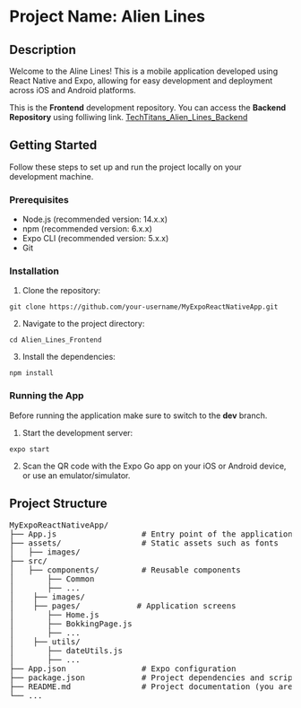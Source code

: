 # Project Name: Alien Lines

## Description

Welcome to the Aline Lines! This is a mobile application developed using React Native and Expo, allowing for easy development and deployment across iOS and Android platforms.

This is the **Frontend** development repository. You can access the **Backend Repository** using folliwing link.
[TechTitans_Alien_Lines_Backend](https://github.com/MilindiSenevirathne/TechTitans_Alien_Lines_Backend)

## Getting Started

Follow these steps to set up and run the project locally on your development machine.

### Prerequisites

- Node.js (recommended version: 14.x.x)
- npm (recommended version: 6.x.x)
- Expo CLI (recommended version: 5.x.x)
- Git

### Installation

1. Clone the repository:

```git clone https://github.com/your-username/MyExpoReactNativeApp.git```

2. Navigate to the project directory:

``` cd Alien_Lines_Frontend ```

3. Install the dependencies:

``` npm install ```

### Running the App

Before running the application make sure to switch to the **dev** branch.

1. Start the development server:

``` expo start ```

2. Scan the QR code with the Expo Go app on your iOS or Android device, or use an emulator/simulator.

## Project Structure

<pre>
MyExpoReactNativeApp/
├── App.js                  # Entry point of the application
├── assets/                 # Static assets such as fonts
│   ├── images/
├── src/                    
│   ├── components/         # Reusable components   
│       ├── Common
│       ├── ...
│    ├── images/            
│    ├── pages/            # Application screens
│       ├── Home.js 
│       ├── BokkingPage.js 
│       ├── ...
│    ├── utils/ 
│       ├── dateUtils.js 
│       ├── ...
├── App.json                # Expo configuration
├── package.json            # Project dependencies and scripts
├── README.md               # Project documentation (you are here)
└── ...
</pre>

